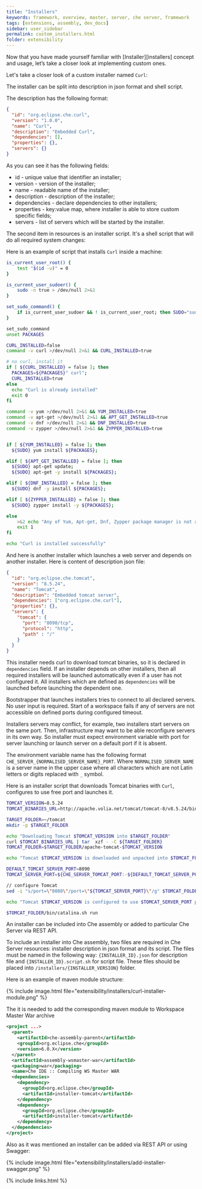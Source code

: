 ```yaml
---
title: "Installers"
keywords: framework, overview, master, server, che server, framework
tags: [extensions, assembly, dev_docs]
sidebar: user_sidebar
permalink: custom_installers.html
folder: extensibility
---
```


Now that you have made yourself familiar with [Installer][installers] concept and usage, let’s take a closer look at implementing custom ones.

Let's take a closer look of a custom installer named `Curl`:

The installer can be split into description in json format and shell script.

The description has the following format:

```json
{
  "id": "org.eclipse.che.curl",
  "version": "1.0.0",
  "name": "Curl",
  "description": "Embedded Curl",
  "dependencies": [],
  "properties": {},
  "servers": {}
}
```
As you can see it has the following fields:

- id - unique value that identifier an installer;
- version - version of the installer;
- name - readable name of the installer;
- description - description of the installer;
- dependencies - declare dependencies to other installers;
- properties - key:value map, where installer is able to store custom specific fields;
- servers - list of servers which will be started by the installer.

The second item in resources is an installer script. It's a shell script that will do all required system changes:

Here is an example of script that installs `Curl` inside a machine:

```bash
is_current_user_root() {
    test "$(id -u)" = 0
}

is_current_user_sudoer() {
    sudo -n true > /dev/null 2>&1
}

set_sudo_command() {
    if is_current_user_sudoer && ! is_current_user_root; then SUDO="sudo -E"; else unset SUDO; fi
}

set_sudo_command
unset PACKAGES

CURL_INSTALLED=false
command -v curl >/dev/null 2>&1 && CURL_INSTALLED=true

# no curl, install it
if [ ${CURL_INSTALLED} = false ]; then
  PACKAGES=${PACKAGES}" curl";
  CURL_INSTALLED=true
else
  echo "Curl is already installed"
  exit 0
fi

command -v yum >/dev/null 2>&1 && YUM_INSTALLED=true
command -v apt-get >/dev/null 2>&1 && APT_GET_INSTALLED=true
command -v dnf >/dev/null 2>&1 && DNF_INSTALLED=true
command -v zypper >/dev/null 2>&1 && ZYPPER_INSTALLED=true


if [ ${YUM_INSTALLED} = false ]; then
  ${SUDO} yum install ${PACKAGES};

elif [ ${APT_GET_INSTALLED} = false ]; then
  ${SUDO} apt-get update;
  ${SUDO} apt-get -y install ${PACKAGES};

elif [ ${DNF_INSTALLED} = false ]; then
  ${SUDO} dnf -y install ${PACKAGES};

elif [ ${ZYPPER_INSTALLED} = false ]; then
  ${SUDO} zypper install -y ${PACKAGES};

else
    >&2 echo "Any of Yum, Apt-get, Dnf, Zypper package manager is not available"
    exit 1
fi

echo "Curl is installed successfully"
```

And here is another installer which launches a web server and depends on another installer.
Here is content of description json file:
```json
{
  "id": "org.eclipse.che.tomcat",
  "version": "8.5.24",
  "name": "Tomcat",
  "description": "Embedded tomcat server",
  "dependencies": ["org.eclipse.che.curl"],
  "properties": {},
  "servers": {
    "tomcat": {
      "port": "8090/tcp",
      "protocol": "http",
      "path" : "/"
    }
  }
}
```

This installer needs curl to download tomcat binaries, so it is declared in `dependencies` field.
If an installer depends on other installers, then all required installers will be launched automatically even if a user has not configured it.
All installers which are defined as `dependencies` will be launched before launching the dependent one.

Bootstrapper that launches installers tries to connect to all declared servers. No user input is required. Start of a workspace fails if any of servers are not accessible on defined ports during configured timeout.

Installers servers may conflict, for example, two installers start servers on the same port.
Then, infrastructure may want to be able reconfigure servers in its own way.
So installer must expect environment variable with port for server launching or launch server on a default port if it is absent.

The environment variable name has the following format `CHE_SERVER_{NORMALISED_SERVER_NAME}_PORT`.
Where `NORMALISED_SERVER_NAME` is a server name in the upper case where all characters which are not Latin letters or digits replaced with `_` symbol.

Here is an installer script that downloads Tomcat binaries with `Curl`, configures to use free port and launches it.

```bash
TOMCAT_VERSION=8.5.24
TOMCAT_BINARIES_URL=http://apache.volia.net/tomcat/tomcat-8/v8.5.24/bin/apache-tomcat-$TOMCAT_VERSION.tar.gz

TARGET_FOLDER=~/tomcat
mkdir -p $TARGET_FOLDER

echo "Downloading Tomcat $TOMCAT_VERSION into $TARGET_FOLDER"
curl $TOMCAT_BINARIES_URL | tar  xzf - -C ${TARGET_FOLDER}
TOMCAT_FOLDER=$TARGET_FOLDER/apache-tomcat-$TOMCAT_VERSION

echo "Tomcat $TOMCAT_VERSION is downloaded and unpacked into $TOMCAT_FOLDER"

DEFAULT_TOMCAT_SERVER_PORT=8090
TOMCAT_SERVER_PORT=${CHE_SERVER_TOMCAT_PORT:-${DEFAULT_TOMCAT_SERVER_PORT}}

// configure Tomcat
sed -i "s/port=\"8080\"/port=\"${TOMCAT_SERVER_PORT}\"/g" $TOMCAT_FOLDER/conf/server.xml

echo "Tomcat $TOMCAT_VERSION is configured to use $TOMCAT_SERVER_PORT port"

$TOMCAT_FOLDER/bin/catalina.sh run
```

An installer can be included into Che assembly or added to particular Che Server via REST API.

To include an installer into Che assembly, two files are required in Che Server resources: installer description in json format and its script.
The files must be named in the following way: `{INSTALLER_ID}.json` for description file and `{INSTALLER_ID}.script.sh` for script file.
These files should be placed into `/installers/{INSTALLER_VERSION}` folder.

Here is an example of maven module structure:

{% include image.html file="extensibility/installers/curl-installer-module.png" %}

The it is needed to add the corresponding maven module to Workspace Master War archive
```xml
<project ...>
  <parent>
    <artifactId>che-assembly-parent</artifactId>
    <groupId>org.eclipse.che</groupId>
    <version>6.0.X</version>
  </parent>
  <artifactId>assembly-wsmaster-war</artifactId>
  <packaging>war</packaging>
  <name>Che IDE :: Compiling WS Master WAR
  <dependencies>
    <dependency>
      <groupId>org.eclipse.che</groupId>
      <artifactId>installer-tomcat</artifactId>
    </dependency>
    <dependency>
      <groupId>org.eclipse.che</groupId>
      <artifactId>installer-tomcat</artifactId>
    </dependency>
  </dependencies>
</project>
```

Also as it was mentioned an installer can be added via REST API or using Swagger:

{% include image.html file="extensibility/installers/add-installer-swagger.png" %}

{% include links.html %}
